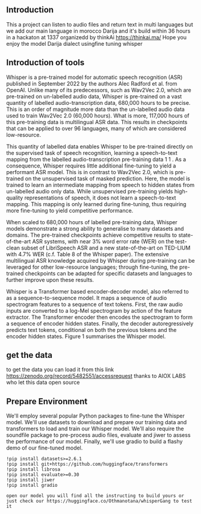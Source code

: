 ## Introduction
This a project can listen to audio files and return text in multi languages but we add our main language in morocco Darija and it's build within 36 hours in a hackaton at 1337 organizedd by thinkAi https://thinkai.ma/
Hope you enjoy the model 
Darija dialect usingfine tuning whisper 
## Introduction of tools
Whisper is a pre-trained model for automatic speech recognition (ASR) published in September 2022 by the authors Alec Radford et al. from OpenAI. Unlike many of its predecessors, such as Wav2Vec 2.0, which are pre-trained on un-labelled audio data, Whisper is pre-trained on a vast quantity of labelled audio-transcription data, 680,000 hours to be precise. This is an order of magnitude more data than the un-labelled audio data used to train Wav2Vec 2.0 (60,000 hours). What is more, 117,000 hours of this pre-training data is multilingual ASR data. This results in checkpoints that can be applied to over 96 languages, many of which are considered low-resource.

This quantity of labelled data enables Whisper to be pre-trained directly on the supervised task of speech recognition, learning a speech-to-text mapping from the labelled audio-transcription pre-training data 
1
1
 . As a consequence, Whisper requires little additional fine-tuning to yield a performant ASR model. This is in contrast to Wav2Vec 2.0, which is pre-trained on the unsupervised task of masked prediction. Here, the model is trained to learn an intermediate mapping from speech to hidden states from un-labelled audio only data. While unsupervised pre-training yields high-quality representations of speech, it does not learn a speech-to-text mapping. This mapping is only learned during fine-tuning, thus requiring more fine-tuning to yield competitive performance.

When scaled to 680,000 hours of labelled pre-training data, Whisper models demonstrate a strong ability to generalise to many datasets and domains. The pre-trained checkpoints achieve competitive results to state-of-the-art ASR systems, with near 3% word error rate (WER) on the test-clean subset of LibriSpeech ASR and a new state-of-the-art on TED-LIUM with 4.7% WER (c.f. Table 8 of the Whisper paper). The extensive multilingual ASR knowledge acquired by Whisper during pre-training can be leveraged for other low-resource languages; through fine-tuning, the pre-trained checkpoints can be adapted for specific datasets and languages to further improve upon these results.

Whisper is a Transformer based encoder-decoder model, also referred to as a sequence-to-sequence model. It maps a sequence of audio spectrogram features to a sequence of text tokens. First, the raw audio inputs are converted to a log-Mel spectrogram by action of the feature extractor. The Transformer encoder then encodes the spectrogram to form a sequence of encoder hidden states. Finally, the decoder autoregressively predicts text tokens, conditional on both the previous tokens and the encoder hidden states. Figure 1 summarises the Whisper model.
## get the data
to get the data you can load it from this link https://zenodo.org/record/5482551/accessrequest
thanks to AIOX LABS who let this data open source
## Prepare Environment
We'll employ several popular Python packages to fine-tune the Whisper model. We'll use datasets to download and prepare our training data and transformers to load and train our Whisper model. We'll also require the soundfile package to pre-process audio files, evaluate and jiwer to assess the performance of our model. Finally, we'll use gradio to build a flashy demo of our fine-tuned model.

```shell
!pip install datasets>=2.6.1
!pip install git+https://github.com/huggingface/transformers
!pip install librosa
!pip install evaluate>=0.30
!pip install jiwer
!pip install gradio

open our model you will find all the instructing to build yours or just check our https://huggingface.co/Othmanotana/whisperGang to test it 


